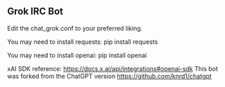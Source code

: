 ## Grok IRC Bot
Edit the chat_grok.conf to your preferred liking.

You may need to install requests: pip install requests

You may need to install openai: pip install openai

xAI SDK reference: https://docs.x.ai/api/integrations#openai-sdk
This bot was forked from the ChatGPT version https://github.com/knrd1/chatgpt
